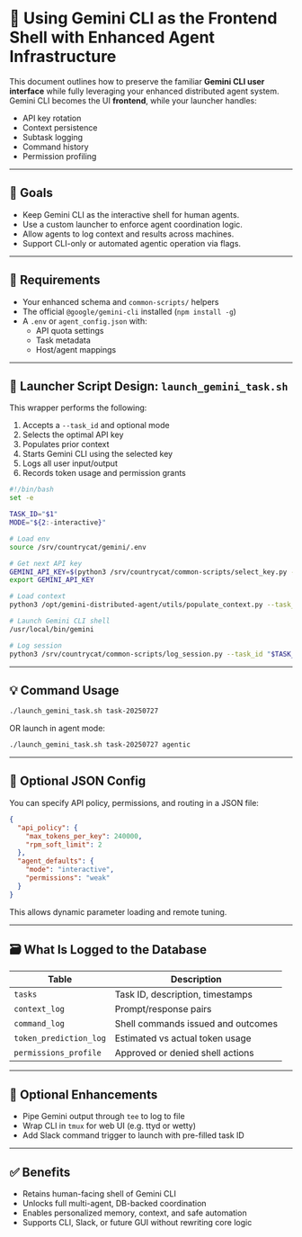 # 🧠 Using Gemini CLI as the Frontend Shell with Enhanced Agent Infrastructure

This document outlines how to preserve the familiar **Gemini CLI user interface** while fully leveraging your enhanced distributed agent system. Gemini CLI becomes the UI **frontend**, while your launcher handles:

- API key rotation
- Context persistence
- Subtask logging
- Command history
- Permission profiling

---

## 🎯 Goals

- Keep Gemini CLI as the interactive shell for human agents.
- Use a custom launcher to enforce agent coordination logic.
- Allow agents to log context and results across machines.
- Support CLI-only or automated agentic operation via flags.

---

## 🧰 Requirements

- Your enhanced schema and `common-scripts/` helpers
- The official `@google/gemini-cli` installed (`npm install -g`)
- A `.env` or `agent_config.json` with:
  - API quota settings
  - Task metadata
  - Host/agent mappings

---

## 🚀 Launcher Script Design: `launch_gemini_task.sh`

This wrapper performs the following:

1. Accepts a `--task_id` and optional mode
2. Selects the optimal API key
3. Populates prior context
4. Starts Gemini CLI using the selected key
5. Logs all user input/output
6. Records token usage and permission grants

```bash
#!/bin/bash
set -e

TASK_ID="$1"
MODE="${2:-interactive}"

# Load env
source /srv/countrycat/gemini/.env

# Get next API key
GEMINI_API_KEY=$(python3 /srv/countrycat/common-scripts/select_key.py --task_id "$TASK_ID")
export GEMINI_API_KEY

# Load context
python3 /opt/gemini-distributed-agent/utils/populate_context.py --task_id "$TASK_ID"

# Launch Gemini CLI shell
/usr/local/bin/gemini

# Log session
python3 /srv/countrycat/common-scripts/log_session.py --task_id "$TASK_ID"
```

---

## 💡 Command Usage

```bash
./launch_gemini_task.sh task-20250727
```

OR launch in agent mode:

```bash
./launch_gemini_task.sh task-20250727 agentic
```

---

## 🧱 Optional JSON Config

You can specify API policy, permissions, and routing in a JSON file:

```json
{
  "api_policy": {
    "max_tokens_per_key": 240000,
    "rpm_soft_limit": 2
  },
  "agent_defaults": {
    "mode": "interactive",
    "permissions": "weak"
  }
}
```

This allows dynamic parameter loading and remote tuning.

---

## 🗃️ What Is Logged to the Database

| Table                 | Description                              |
|----------------------|------------------------------------------|
| `tasks`              | Task ID, description, timestamps         |
| `context_log`        | Prompt/response pairs                    |
| `command_log`        | Shell commands issued and outcomes       |
| `token_prediction_log` | Estimated vs actual token usage       |
| `permissions_profile`| Approved or denied shell actions         |

---

## 🔌 Optional Enhancements

- Pipe Gemini output through `tee` to log to file
- Wrap CLI in `tmux` for web UI (e.g. ttyd or wetty)
- Add Slack command trigger to launch with pre-filled task ID

---

## ✅ Benefits

- Retains human-facing shell of Gemini CLI
- Unlocks full multi-agent, DB-backed coordination
- Enables personalized memory, context, and safe automation
- Supports CLI, Slack, or future GUI without rewriting core logic
